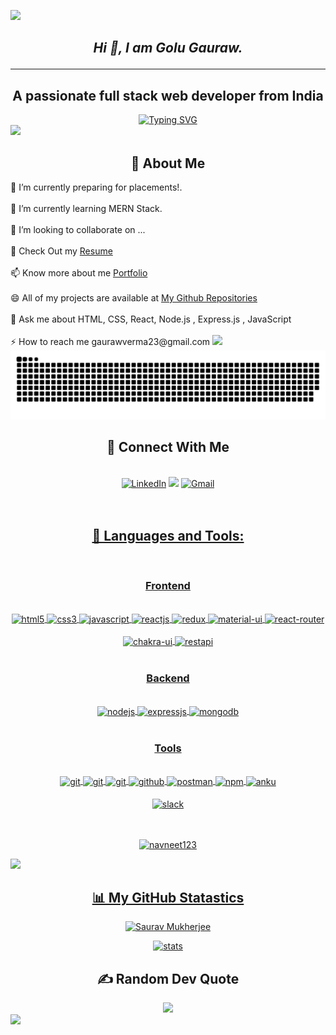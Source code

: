       
<!---                   
Golugauraw1/Golugauraw1 is a ✨ special ✨ repository because its `README.md` (this file) appears on your GitHub profile. 
You can click the Preview link to take a look at your changes. 
   
--->
![](https://raw.githubusercontent.com/halfrost/halfrost/master/icons/header_.png) 
<div> 
<h2 align="center">  
   
  
 <i>Hi 👋, I am Golu Gauraw.</i>
 <div></div>  
</h2>
<hr>
<h2 align="center">
A passionate full stack web developer from India 
</h2>
<div align="center">
<a href="https://git.io/typing-svg"><img src="https://readme-typing-svg.demolab.com?font=Fira+Code&pause=1000&width=435&lines=Hi!+My+self+Golu+Gauraw.;I+am+a+Full-stack+Web+developer.;Interested+with+working+with+Team.;Curious+to+learn+new+things+!" alt="Typing SVG" /></a>
</div>
<img src='https://raw.githubusercontent.com/andreasbm/readme/master/assets/lines/colored.png' />    
<div>
<h2 align="center">💫  About Me </h2>
 🔭 I’m currently preparing for placements!. <br><br>
 🌱 I’m currently learning MERN Stack.<br><br>
 👯 I’m looking to collaborate on ...<br><br>
 🤔 Check Out my <a href="https://drive.google.com/file/d/1TSf657gEN7Eq3b9dFNwLFj2znGX0MDn7/view?usp=sharing">Resume</a><br><br>
 📫  Know more about me <a href="https://golugauraw1.github.io/">Portfolio</a><br><br>
 😄 All of my projects are available at
<a href="https://github.com/Golugauraw1?tab=repositories">My Github Repositories</a><br><br> 
 💬 Ask me about HTML, CSS, React, Node.js , Express.js , JavaScript<br><br>
 ⚡ How to reach me gaurawverma23@gmail.com
<img src='https://raw.githubusercontent.com/andreasbm/readme/master/assets/lines/colored.png' /> 
 <br />

<div align="center">
  <a href="https://1999azzar.github.io/1999AZZAR/">
  <img  src="https://github.com/1999AZZAR/1999AZZAR/blob/main/resources/img/grid-snake.svg"
       alt="snake" /></a>

<h2 align="center">📱 Connect With Me </h2>
<br/>
<div align="center"><a  href="https://www.linkedin.com/in/golu-gauraw-1b578b185" target="_blank"><img alt="LinkedIn" src="https://img.shields.io/badge/linkedin%20-%230077B5.svg?&style=for-the-badge&logo=linkedin&logoColor=white" /></a>
<a href="https://twitter.com/GauravV68699264" target="_blank"><img src="https://img.shields.io/badge/twitter-%2300acee.svg?&style=for-the-badge&logo=twitter&logoColor=white&alt=twitter" /></a>
<a href="mailto:kavermaji89@gmail.com"><img  alt="Gmail" src="https://img.shields.io/badge/Gmail-D14836?style=for-the-badge&logo=gmail&logoColor=white" /></div
</div>
<br/>
 <br/>
<h2 align="center">🚀 Languages and Tools: </h2>
<br/>
 <div align="center"><h3 align="center">Frontend</h3> <br/>
<img src="https://img.shields.io/badge/html5-%23E34F26.svg?style=for-the-badge&logo=html5&logoColor=white" align="center" alt="html5">
<img src = "https://img.shields.io/badge/css3-%231572B6.svg?style=for-the-badge&logo=css3&logoColor=white" align="center" alt="css3">
<img src ="https://img.shields.io/badge/javascript-%23323330.svg?style=for-the-badge&logo=javascript&logoColor=%23F7DF1E" align="center" alt="javascript">
<img src="https://img.shields.io/badge/React-20232A?style=for-the-badge&logo=react&logoColor=61DAFB"  align="center" alt="reactjs" />
<img src="https://img.shields.io/badge/Redux-593D88?style=for-the-badge&logo=redux&logoColor=white"  align="center" alt="redux" />
<img src="https://img.shields.io/badge/Material%20UI-007FFF?style=for-the-badge&logo=mui&logoColor=gold"  align="center" alt="material-ui"/>
 <img src="https://img.shields.io/badge/React_Router-CA4245?style=for-the-badge&logo=react-router&logoColor=teal"  align="center" alt="react-router" />
<br/>
<br/>
  <img src = "https://img.shields.io/badge/chakra ui-%234ED1C5.svg?style=for-the-badge&logo=chakraui&logoColor=white" align="center" alt="chakra-ui"/>
  <img src="https://img.shields.io/badge/rest api-%23000000.svg?style=for-the-badge&logo=flask&logoColor=white" align="center" alt="restapi"/> 
</div>
 <br/>
  <div align="center"><h3 align="center">Backend</h3> <br/>
<img src="https://img.shields.io/badge/Node.js-339933?style=for-the-badge&logo=nodedotjs&logoColor=white" align="center" alt="nodejs" />
<img src="https://img.shields.io/badge/Express.js-000000?style=for-the-badge&logo=express&logoColor=white" align="center" alt="expressjs"/>
<img src="https://img.shields.io/badge/MongoDB-4EA94B?style=for-the-badge&logo=mongodb&logoColor=white" align="center" alt="mongodb"/>
 </div> <br/>
 <div align="center"><h3 align="center">Tools</h3> <br/>
   <img src="https://img.shields.io/badge/heroku-%23430098.svg?style=for-the-badge&logo=heroku&logoColor=white" align="center" alt="git"/>
   <img src="https://img.shields.io/badge/netlify-%23000000.svg?style=for-the-badge&logo=netlify&logoColor=#00C7B7" align="center" alt="git"/>
   <img src="https://img.shields.io/badge/vercel-%23000000.svg?style=for-the-badge&logo=vercel&logoColor=whit" align="center" alt="git"/>
<img src="https://img.shields.io/badge/GitHub-100000?style=for-the-badge&logo=github&logoColor=white"  align="center" alt="github"/>
<img src ="https://img.shields.io/badge/Postman-FF6C37?style=for-the-badge&logo=postman&logoColor=white" align="center" alt="postman">
<img src = "https://img.shields.io/badge/NPM-%23000000.svg?style=for-the-badge&logo=npm&logoColor=white" align="center" alt="npm">
   <img src="https://img.shields.io/badge/Visual%20Studio-5C2D91.svg?style=for-the-badge&logo=visual-studio&logoColor=white"  align="center" alt="anku"/>
   <br/>
<br/>
   <img src="https://img.shields.io/badge/Slack-4A154B?style=for-the-badge&logo=slack&logoColor=white" align="center" alt="slack"/>
 </div>
</div>

<br/>
<br/>
<p align="center"> <img src="https://komarev.com/ghpvc/?username=golugauraw1&label=Profile%20views&color=0e75b6&style=flat" alt="navneet123" /> </p>
<img src='https://raw.githubusercontent.com/andreasbm/readme/master/assets/lines/colored.png' /> 
<h2 align="center">📊 My GitHub Statastics </h2>
 
<div align="center">
 
 <img src="https://github-readme-stats.vercel.app/api?username=golugauraw1&include_all_commits=true&count_private=true&show_icons=true&line_height=20&title_color=7A7ADB&icon_color=2234AE&text_color=D3D3D3&bg_color=0,000000,130F40" alt="Saurav Mukherjee" />
 
<!--   <p><img align="left" src="https://github-readme-stats.vercel.app/api/top-langs/?username=golugauraw1&lans-count=4" /></p> -->
<!-- <p><img align="center" src="https://github-readme-stats.vercel.app/api?username=golugauraw1&show_icons=true&locale=en" /></p> -->
<img src="https://streak-stats.demolab.com/?user=golugauraw1&theme=github-dark"
    alt="stats" /></a>
 

</div >

 <div align="center">
 <h2> ✍️ Random Dev Quote </h2>
 <img src='https://quotes-github-readme.vercel.app/api?type=horizontal&theme=radical'/> 
 </div>
 
</div> 
 <img src='https://raw.githubusercontent.com/andreasbm/readme/master/assets/lines/colored.png' />    
